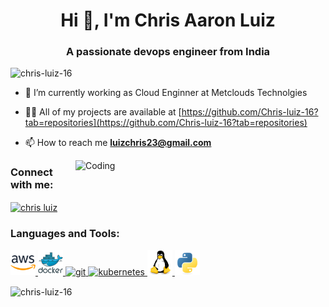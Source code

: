 <h1 align="center">Hi 👋, I'm Chris Aaron Luiz</h1>
<h3 align="center">A passionate devops engineer from India</h3>

<p align="left"> <img src="https://komarev.com/ghpvc/?username=chris-luiz-16&label=Profile%20views&color=0e75b6&style=flat" alt="chris-luiz-16" /> </p>

- 🔭 I’m currently working as Cloud Enginner at Metclouds Technolgies

- 👨‍💻 All of my projects are available at [https://github.com/Chris-luiz-16?tab=repositories](https://github.com/Chris-luiz-16?tab=repositories)

- 📫 How to reach me **luizchris23@gmail.com**


<img align="right" alt="Coding" width="400" src="https://cdn.dribbble.com/users/926537/screenshots/4502902/dev-ops-gif-dr.gif">

<h3 align="left">Connect with me:</h3>
<p align="left">
<a href="https://linkedin.com/in/chris luiz" target="blank"><img align="center" src="https://raw.githubusercontent.com/rahuldkjain/github-profile-readme-generator/master/src/images/icons/Social/linked-in-alt.svg" alt="chris luiz" height="30" width="40" /></a>
</p>

<h3 align="left">Languages and Tools:</h3>
<p align="left"> <a href="https://aws.amazon.com" target="_blank" rel="noreferrer"> <img src="https://raw.githubusercontent.com/devicons/devicon/master/icons/amazonwebservices/amazonwebservices-original-wordmark.svg" alt="aws" width="40" height="40"/> </a> <a href="https://www.docker.com/" target="_blank" rel="noreferrer"> <img src="https://raw.githubusercontent.com/devicons/devicon/master/icons/docker/docker-original-wordmark.svg" alt="docker" width="40" height="40"/> </a> <a href="https://git-scm.com/" target="_blank" rel="noreferrer"> <img src="https://www.vectorlogo.zone/logos/git-scm/git-scm-icon.svg" alt="git" width="40" height="40"/> </a> <a href="https://kubernetes.io" target="_blank" rel="noreferrer"> <img src="https://www.vectorlogo.zone/logos/kubernetes/kubernetes-icon.svg" alt="kubernetes" width="40" height="40"/> </a> <a href="https://www.linux.org/" target="_blank" rel="noreferrer"> <img src="https://raw.githubusercontent.com/devicons/devicon/master/icons/linux/linux-original.svg" alt="linux" width="40" height="40"/> </a> <a href="https://www.python.org" target="_blank" rel="noreferrer"> <img src="https://raw.githubusercontent.com/devicons/devicon/master/icons/python/python-original.svg" alt="python" width="40" height="40"/> </a> </p>

<p><img align="center" src="https://github-readme-stats.vercel.app/api/top-langs?username=chris-luiz-16&show_icons=true&locale=en&layout=compact" alt="chris-luiz-16" /></p>
